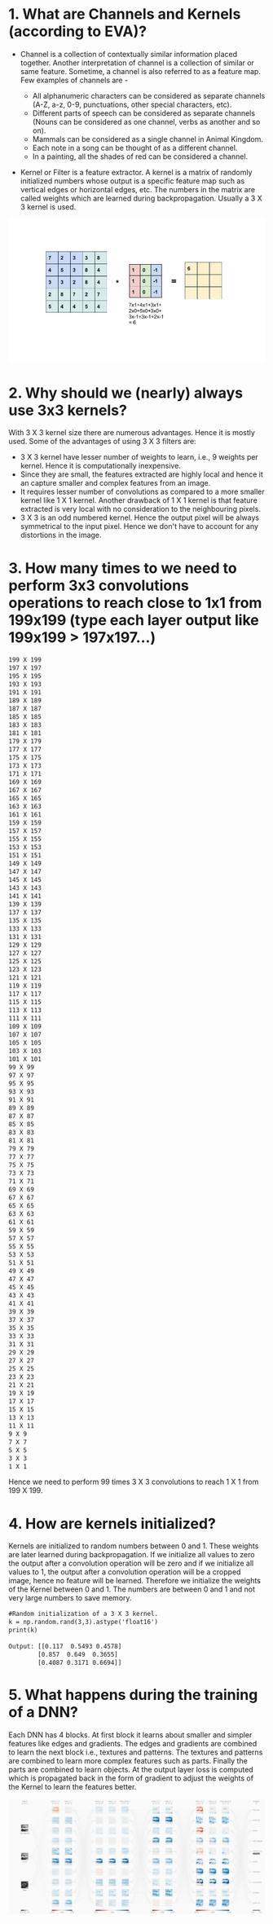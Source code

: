 # 1. What are Channels and Kernels (according to EVA)?

  * Channel is a collection of contextually similar information placed together. Another interpretation of channel is a collection of similar or same feature. Sometime, a channel is also referred to as a feature map. Few examples of channels are -
    
    * All alphanumeric characters can be considered as separate channels (A-Z, a-z, 0-9, punctuations, other special characters, etc).
    * Different parts of speech can be considered as separate channels (Nouns can be considered as one channel, verbs as another and so on).
    * Mammals can be considered as a single channel in Animal Kingdom.
    * Each note in a song can be thought of as a different channel.
    * In a painting, all the shades of red can be considered a channel.

  * Kernel or Filter is a feature extractor. A kernel is a matrix of randomly initialized numbers whose output is a specific feature map such as vertical edges or horizontal edges, etc. The numbers in the matrix are called weights which are learned during backpropagation. Usually a 3 X 3 kernel is used.

  ![](Images/Kernel_Operations.gif)

# 2. Why should we (nearly) always use 3x3 kernels?

With 3 X 3 kernel size there are numerous advantages. Hence it is mostly used. Some of the advantages of using 3 X 3 filters are:

   * 3 X 3 kernel have lesser number of weights to learn, i.e., 9 weights per kernel. Hence it is computationally inexpensive. 
   * Since they are small, the features extracted are highly local and hence it an capture smaller and complex features from an image.
   * It requires lesser number of convolutions as compared to a more smaller kernel like 1 X 1 kernel. Another drawback of 1 X 1 kernel is that feature extracted is very local with no consideration to the neighbouring pixels.
   * 3 X 3 is an odd numbered kernel. Hence the output pixel will be always symmetrical to the input pixel. Hence we don't have to account for any distortions in the image.

# 3. How many times to we need to perform 3x3 convolutions operations to reach close to 1x1 from 199x199 (type each layer output like 199x199 > 197x197...)

    199 X 199
    197 X 197
    195 X 195
    193 X 193
    191 X 191
    189 X 189
    187 X 187
    185 X 185
    183 X 183
    181 X 181
    179 X 179
    177 X 177
    175 X 175
    173 X 173
    171 X 171
    169 X 169
    167 X 167
    165 X 165
    163 X 163
    161 X 161
    159 X 159
    157 X 157
    155 X 155
    153 X 153
    151 X 151
    149 X 149
    147 X 147
    145 X 145
    143 X 143
    141 X 141
    139 X 139
    137 X 137
    135 X 135
    133 X 133
    131 X 131
    129 X 129
    127 X 127
    125 X 125
    123 X 123
    121 X 121
    119 X 119
    117 X 117
    115 X 115
    113 X 113
    111 X 111
    109 X 109
    107 X 107
    105 X 105
    103 X 103
    101 X 101
    99 X 99
    97 X 97
    95 X 95
    93 X 93
    91 X 91
    89 X 89
    87 X 87
    85 X 85
    83 X 83
    81 X 81
    79 X 79
    77 X 77
    75 X 75
    73 X 73
    71 X 71
    69 X 69
    67 X 67
    65 X 65
    63 X 63
    61 X 61
    59 X 59
    57 X 57
    55 X 55
    53 X 53
    51 X 51
    49 X 49
    47 X 47
    45 X 45
    43 X 43
    41 X 41
    39 X 39
    37 X 37
    35 X 35
    33 X 33
    31 X 31
    29 X 29
    27 X 27
    25 X 25
    23 X 23
    21 X 21
    19 X 19
    17 X 17
    15 X 15
    13 X 13
    11 X 11
    9 X 9
    7 X 7
    5 X 5
    3 X 3
    1 X 1
Hence we need to perform 99 times 3 X 3 convolutions to reach 1 X 1 from 199 X 199.

# 4. How are kernels initialized?

Kernels are initialized to random numbers between 0 and 1. These weights are later learned during backpropagation. If we initialize all values to zero the output after a convolution operation will be zero and if we initialize all values to 1, the output after a convolution operation will be a cropped image, hence no feature will be learned. Therefore we initialize the weights of the Kernel between 0 and 1. The numbers are between 0 and 1 and not very large numbers to save memory.

    #Random initialization of a 3 X 3 kernel.
    k = np.random.rand(3,3).astype('float16')
    print(k)

    Output: [[0.117  0.5493 0.4578]
            [0.857  0.649  0.3655]
            [0.4087 0.3171 0.6694]]

# 5. What happens during the training of a DNN?

Each DNN has 4 blocks. At first block it learns about smaller and simpler features like edges and gradients. The edges and gradients are combined to learn the next block i.e., textures and patterns. The textures and patterns are combined to learn more complex features such as parts. Finally the parts are combined to learn objects. At the output layer loss is computed which is propagated back in the form of gradient to adjust the weights of the Kernel to learn the features better. 

![](Images/cnn_explained.PNG)